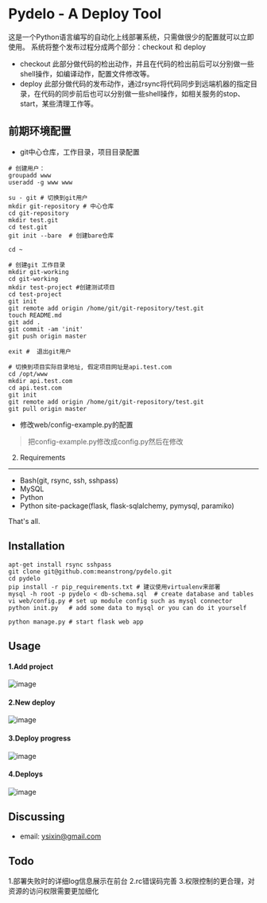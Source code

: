 Pydelo - A Deploy Tool
======================
这是一个Python语言编写的自动化上线部署系统，只需做很少的配置就可以立即使用。
系统将整个发布过程分成两个部分：checkout 和 deploy
* checkout
此部分做代码的检出动作，并且在代码的检出前后可以分别做一些shell操作，如编译动作，配置文件修改等。
* deploy
此部分做代码的发布动作，通过rsync将代码同步到远端机器的指定目录，在代码的同步前后也可以分别做一些shell操作，如相关服务的stop、start，某些清理工作等。

前期环境配置
------

* git中心仓库，工作目录，项目目录配置

```
# 创建用户：
groupadd www
useradd -g www www

su - git # 切换到git用户
mkdir git-repository # 中心仓库
cd git-repository
mkdir test.git
cd test.git
git init --bare  # 创建bare仓库

cd ~

# 创建git 工作目录
mkdir git-working
cd git-working
mkdir test-project #创建测试项目
cd test-project
git init
git remote add origin /home/git/git-repository/test.git
touch README.md
git add . 
git commit -am 'init'
git push origin master

exit #  退出git用户

# 切换到项目实际目录地址, 假定项目网址是api.test.com
cd /opt/www
mkdir api.test.com
cd api.test.com
git init
git remote add origin /home/git/git-repository/test.git
git pull origin master
```

* 修改web/config-example.py的配置
> 把config-example.py修改成config.py然后在修改

2. Requirements
---------------

* Bash(git, rsync, ssh, sshpass)
* MySQL
* Python
* Python site-package(flask, flask-sqlalchemy, pymysql, paramiko)

That's all.

Installation
------------
```
apt-get install rsync sshpass
git clone git@github.com:meanstrong/pydelo.git
cd pydelo
pip install -r pip_requirements.txt # 建议使用virtualenv来部署
mysql -h root -p pydelo < db-schema.sql  # create database and tables
vi web/config.py # set up module config such as mysql connector
python init.py   # add some data to mysql or you can do it yourself

python manage.py # start flask web app
```

Usage
-----
#### 1.Add project
![image](https://github.com/meanstrong/pydelo/raw/master/docs/create_project.png)

#### 2.New deploy
![image](https://github.com/meanstrong/pydelo/raw/master/docs/create_deploy.png)

#### 3.Deploy progress
![image](https://github.com/meanstrong/pydelo/raw/master/docs/deploy_progress.png)

#### 4.Deploys
![image](https://github.com/meanstrong/pydelo/raw/master/docs/deploys.png)

Discussing
----------
- email: ysixin@gmail.com


Todo
----------
1.部署失败时的详细log信息展示在前台
2.rc错误码完善
3.权限控制的更合理，对资源的访问权限需要更加细化
